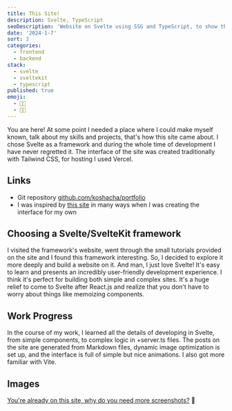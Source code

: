 ```yaml
---
title: This Site!
description: Svelte, TypeScript
seoDescription: 'Website on Svelte using SSG and TypeScript, to show the world my portfolio and gained experience as a frontend developer.'
date: '2024-1-7'
sort: 3
categories:
  - frontend
  - backend
stack:
  - svelte
  - sveltekit
  - typescript
published: true
emoji:
  - 👨‍💻
  - 🧑‍🎨
---
```


You are here! At some point I needed a place where I could make myself known, talk about my skills and projects, that's how this site came about. I chose Svelte as a framework and during the whole time of development I have never regretted it. The interface of the site was created traditionally with Tailwind CSS, for hosting I used Vercel.

## Links

- Git repository [github.com/koshacha/portfolio](https://github.com/koshacha/portfolio)
- I was inspired by [this site](https://leerob.io/) in many ways when I was creating the interface for my own

## Choosing a Svelte/SvelteKit framework

I visited the framework's website, went through the small tutorials provided on the site and I found this framework interesting. So, I decided to explore it more deeply and build a website on it. And man, I just love Svelte! It's easy to learn and presents an incredibly user-friendly development experience. I think it's perfect for building both simple and complex sites. It's a huge relief to come to Svelte after React.js and realize that you don't have to worry about things like memoizing components.

## Work Progress

In the course of my work, I learned all the details of developing in Svelte, from simple components, to complex logic in +server.ts files. The posts on the site are generated from Markdown files, dynamic image optimization is set up, and the interface is full of simple but nice animations. I also got more familiar with Vite.

## Images

[You're already on this site, why do you need more screenshots?](https://en.wikipedia.org/wiki/Recursion) 🗿
